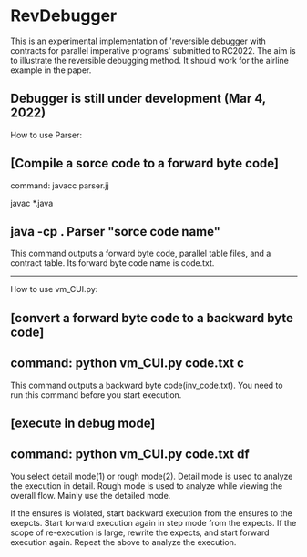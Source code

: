 # RevDebugger

This is an experimental implementation of 'reversible debugger with contracts for parallel imperative programs' submitted to RC2022.
The aim is to illustrate the reversible debugging method.
It should work for the airline example in the paper.

## Debugger is still under development (Mar 4, 2022)
 
How to use Parser:

[Compile a sorce code to a forward byte code]
-----------------------------
command: 
javacc parser.jj

javac *.java

java -cp . Parser "sorce code name"
------------------------------

This command outputs a forward byte code, parallel table files, and a contract table.
Its forward byte code name is code.txt.



______________


How to use vm_CUI.py:

[convert a forward byte code to a backward byte code]
---------------------------
command:
python vm_CUI.py code.txt c
---------------------------
This command outputs a backward byte code(inv_code.txt). 
You need to run this command before you start execution.

[execute in debug mode]
----------------------------
command:
python vm_CUI.py code.txt df
----------------------------
You select detail mode(1) or rough mode(2).
Detail mode is used to analyze the execution in detail.
Rough mode is used to analyze while viewing the overall flow.
Mainly use the detailed mode.

If the ensures is violated, start backward execution from the ensures to the exepcts.
Start forward execution again in step mode from the expects.
If the scope of re-execution is large, rewrite the expects, and start forward execution again.
Repeat the above to analyze the execution. 




